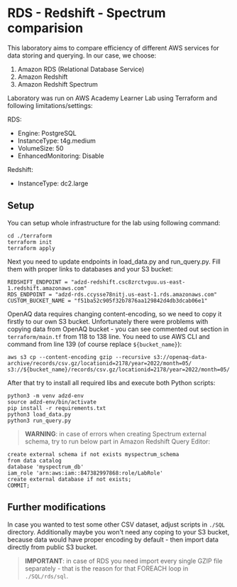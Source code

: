 # RDS - Redshift - Spectrum comparision

This laboratory aims to compare efficiency of different AWS services for data storing and querying. In our case, we choose:
1. Amazon RDS (Relational Database Service)
2. Amazon Redshift
3. Amazon Redshift Spectrum

Laboratory was run on AWS Academy Learner Lab using Terraform and following limitations/settings:

RDS:
- Engine: PostgreSQL
- InstanceType: t4g.medium
- VolumeSize: 50
- EnhancedMonitoring: Disable

Redshift:
- InstanceType: dc2.large

## Setup

You can setup whole infrastructure for the lab using following command:

```
cd ./terraform
terraform init
terraform apply
```

Next you need to update endpoints in load_data.py and run_query.py. Fill them with proper links to databases and your S3 bucket:

```
REDSHIFT_ENDPOINT = "adzd-redshift.csc8zrctvguu.us-east-1.redshift.amazonaws.com"
RDS_ENDPOINT = "adzd-rds.ccysse78nitj.us-east-1.rds.amazonaws.com"
CUSTOM_BUCKET_NAME = "f51ba52c905f32b7876aa129842d4db3dcab06e1"
```

OpenAQ data requires changing content-encoding, so we need to copy it firstly to our own S3 bucket. Unfortunately there were problems with copying data from OpenAQ bucket - you can see commented out section in `terraform/main.tf` from 118 to 138 line. You need to use AWS CLI and command from line 139 (of course replace `${bucket_name}`):

```
aws s3 cp --content-encoding gzip --recursive s3://openaq-data-archive/records/csv.gz/locationid=2178/year=2022/month=05/ s3://${bucket_name}/records/csv.gz/locationid=2178/year=2022/month=05/
```

After that try to install all required libs and execute both Python scripts:

```
python3 -m venv adzd-env
source adzd-env/bin/activate
pip install -r requirements.txt
python3 load_data.py
python3 run_query.py
```

> **WARNING**: in case of errors when creating Spectrum external schema, try to run below part in Amazon Redshift Query Editor:
```
create external schema if not exists myspectrum_schema
from data catalog 
database 'myspectrum_db' 
iam_role 'arn:aws:iam::847382997868:role/LabRole'
create external database if not exists;
COMMIT;
```

## Further modifications

In case you wanted to test some other CSV dataset, adjust scripts in `./SQL` directory. Additionally maybe you won't need any coping to your S3 bucket, because data would have proper encoding by default - then import data directly from public S3 bucket.


> **IMPORTANT**: in case of RDS you need import every single GZIP file separately - that is the reason for that FOREACH loop in `./SQL/rds/sql`.
